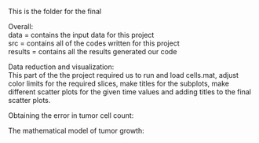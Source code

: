 This is the folder for the final

Overall:    
  data = contains the input data for this project   
  src = contains all of the codes written for this project    
  results = contains all the results generated our code   

Data reduction and visualization:   
   This part of the the project required us to run and load cells.mat, adjust color limits for the required slices, make titles for the subplots, make different scatter plots for the given time values and adding titles to the final scatter plots. 
  
Obtaining the error in tumor cell count:    
  

The mathematical model of tumor growth:   
  
